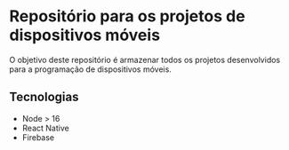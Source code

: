 # Repositório para os projetos de dispositivos móveis

O objetivo deste repositório é armazenar todos os projetos desenvolvidos para a programação de dispositivos móveis.

## Tecnologias

- Node > 16
- React Native
- Firebase
